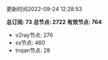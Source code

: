 更新时间2022-09-24 12:28:53

**总订阅: 73**
**总节点: 2722**
**有效节点: 764**
- v2ray节点: 276
- ss节点: 460
- trojan节点: 28
